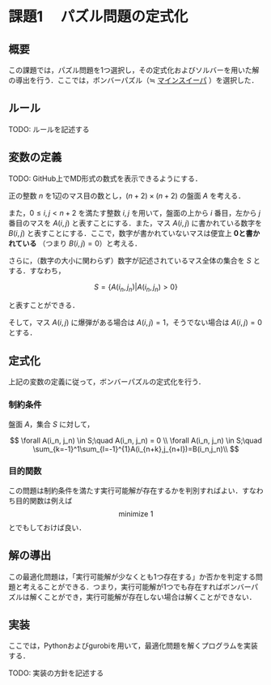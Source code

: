 # 課題1　 パズル問題の定式化

## 概要

この課題では，パズル問題を1つ選択し，その定式化およびソルバーを用いた解の導出を行う．ここでは，ボンバーパズル（≒ [マインスイーパ](https://en.wikipedia.org/wiki/Minesweeper_(video_game)) ）を選択した．

## ルール

TODO: ルールを記述する

## 変数の定義

TODO: GitHub上でMD形式の数式を表示できるようにする．

正の整数 $n$ を1辺のマス目の数とし，$(n + 2)\times (n + 2)$ の盤面 $A$ を考える．

また，$0\leq i,j < n+2$ を満たす整数 $i,j$ を用いて，盤面の上から $i$ 番目，左から $j$ 番目のマスを $A(i, j)$ と表すことにする．また，マス $A(i,j)$ に書かれている数字を $B(i,j)$ と表すことにする．ここで，数字が書かれていないマスは便宜上 **0と書かれている** （つまり $B({i,j})=0$）と考える．

さらに，（数字の大小に関わらず）数字が記述されているマス全体の集合を $S$ とする．すなわち，

$$
S = \{A(i_n,j_n)|A(i_n,j_n)>0\}
$$

と表すことができる．

そして，マス $A(i,j)$ に爆弾がある場合は $A(i, j) = 1$，そうでない場合は $A(i, j) = 0$ とする．
## 定式化

上記の変数の定義に従って，ボンバーパズルの定式化を行う．
### 制約条件

盤面 $A$，集合 $S$ に対して，

$$
\forall A(i_n, j_n) \in S;\quad A(i_n, j_n) = 0 \\
\forall A(i_n, j_n) \in S;\quad \sum_{k=-1}^1\sum_{l=-1}^{1}A(i_{n+k},j_{n+l})=B(i_n,j_n)\\
$$

### 目的関数

この問題は制約条件を満たす実行可能解が存在するかを判別すればよい．すなわち目的関数は例えば
$$
\text{minimize}\  1
$$
とでもしておけば良い．

## 解の導出

この最適化問題は，「実行可能解が少なくとも1つ存在する」か否かを判定する問題と考えることができる．つまり，実行可能解が1つでも存在すればボンバーパズルは解くことができ，実行可能解が存在しない場合は解くことができない．

## 実装

ここでは，Pythonおよびgurobiを用いて，最適化問題を解くプログラムを実装する．

TODO: 実装の方針を記述する